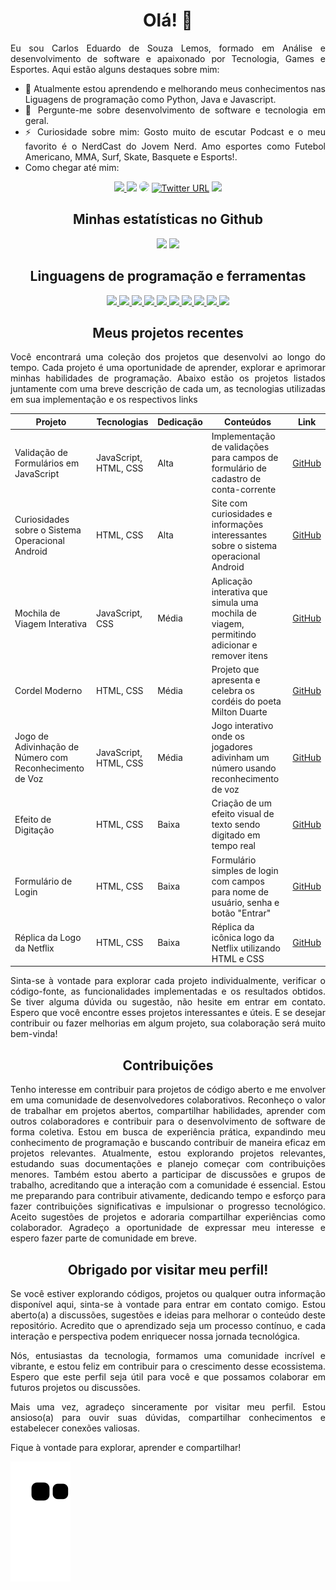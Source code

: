 # <div align="center"> Olá! 👋 </div>

<div align="justify">
Eu sou Carlos Eduardo de Souza Lemos, formado em Análise e desenvolvimento de software e apaixonado por Tecnologia, Games e Esportes. Aqui estão alguns destaques sobre mim:

- 🌱 Atualmente estou aprendendo e melhorando meus conhecimentos nas Liguagens de programação como Python, Java e Javascript.
- 💬 Pergunte-me sobre desenvolvimento de software e tecnologia em geral.
- ⚡ Curiosidade sobre mim: Gosto muito de escutar Podcast e o meu favorito é o NerdCast do Jovem Nerd. Amo esportes como Futebol Americano, MMA, Surf, Skate, Basquete e Esports!.
- Como chegar até mim:
</div>

<div align="center">
<a href="https://www.instagram.com/carl0s_lem0s/" target="_blank"><img src="https://img.shields.io/badge/-Instagram-%23E4405F?style=for-the-badge&logo=instagram&logoColor=white"</a>
<a href = "mailto:lemosecarlos@gmail.com"> <img src="https://img.shields.io/badge/-Gmail-%23333?style=for-the-badge&logo=gmail&logoColor=white" target="_blank"></a>
<a href="https://www.linkedin.com/in/carlos-eduardo-de-souza-lemos/" target="_blank"><img src="https://img.shields.io/badge/-LinkedIn-%230077B5?style=for-the-badge&logo=linkedin&logoColor=white" style="border-radius: 30px" target="_blank"></a>
<a href = "https://twitter.com/Kadu_Karlinhos" target="_blank"> <img alt="Twitter URL" src="https://img.shields.io/badge/Twitter-1DA1F2?style=for-the-badge&logo=twitter&logoColor=white" target="_blank"></a>
<a href="https://pt.stackoverflow.com/users/330536/carlos-lemos" target="_blank"><img src="https://img.shields.io/badge/Stack_Overflow-FE7A16?style=for-the-badge&logo=stack-overflow&logoColor=white"></a>
</div>

## <div align="center"> Minhas estatísticas no Github </div>

<div align="center">
  <img height="180em" src="https://github-readme-stats.vercel.app/api?username=CarlosEduardoLemos&show_icons=true&theme=transparent">
  <img height="180em" src="https://github-readme-stats.vercel.app/api/top-langs/?username=CarlosEduardoLemos&layout=compact&show_icons=true&theme=transparent">
</div>

## <div align="center"> Linguagens de programação e ferramentas </div>

<div align="center">
  <a href="https://github.com/CarlosEduardoLemos">
    <img src="https://img.shields.io/badge/Python-3776AB?style=for-the-badge&logo=python&logoColor=white">
    <img src="https://img.shields.io/badge/Java-ED8B00?style=for-the-badge&logo=openjdk&logoColor=white">
    <img src="https://img.shields.io/badge/JavaScript-F7DF1E?style=for-the-badge&logo=JavaScript&logoColor=white">
    <img src="https://img.shields.io/badge/HTML5-E34F26?style=for-the-badge&logo=html5&logoColor=white">
    <img src="https://img.shields.io/badge/CSS3-1572B6?style=for-the-badge&logo=css3&logoColor=white">
    <img src="https://img.shields.io/badge/React-20232A?style=for-the-badge&logo=react&logoColor=61DAFB">
    <img src="https://img.shields.io/badge/Visual_Studio_Code-0078D4?style=for-the-badge&logo=visual%20studio%20code&logoColor=white">
    <img src="https://img.shields.io/badge/GIT-E44C30?style=for-the-badge&logo=git&logoColor=white">
    <img src="https://img.shields.io/badge/Linux-FCC624?style=for-the-badge&logo=linux&logoColor=black">
    <img src="https://img.shields.io/badge/Windows-0078D6?style=for-the-badge&logo=windows&logoColor=white">
  </a>
</div>

## <div align="center"> Meus projetos recentes </div>

<div align="justify">
Você encontrará uma coleção dos projetos que desenvolvi ao longo do tempo. Cada projeto é uma oportunidade de aprender, explorar e aprimorar minhas habilidades de programação. Abaixo estão os projetos listados juntamente com uma breve descrição de cada um, as tecnologias utilizadas em sua implementação e os respectivos links
</div>


| Projeto                                     | Tecnologias                     | Dedicação | Conteúdos                                                                      | Link                                                                                          |
| ------------------------------------------- | ------------------------------- | --------- | ------------------------------------------------------------------------------ | -------------------------------------------------------------------------------------------- |
| Validação de Formulários em JavaScript       | JavaScript, HTML, CSS          | Alta      | Implementação de validações para campos de formulário de cadastro de conta-corrente | [GitHub](https://github.com/CarlosEduardoLemos/JS-Validando-Formularios)                     |
| Curiosidades sobre o Sistema Operacional Android | HTML, CSS                    | Alta      | Site com curiosidades e informações interessantes sobre o sistema operacional Android | [GitHub](https://github.com/CarlosEduardoLemos/projeto-android)                              |
| Mochila de Viagem Interativa                 | JavaScript, CSS                 | Média     | Aplicação interativa que simula uma mochila de viagem, permitindo adicionar e remover itens | [GitHub](https://github.com/CarlosEduardoLemos/Mochila_De_Viagem)                           |
| Cordel Moderno                               | HTML, CSS                       | Média     | Projeto que apresenta e celebra os cordéis do poeta Milton Duarte                 | [GitHub](https://github.com/CarlosEduardoLemos/projeto-cordel)                                 |
| Jogo de Adivinhação de Número com Reconhecimento de Voz | JavaScript, HTML, CSS | Média     | Jogo interativo onde os jogadores adivinham um número usando reconhecimento de voz  | [GitHub](https://github.com/CarlosEduardoLemos/js-Game-Com-Reconhecimento-De-Voz)            |
| Efeito de Digitação                         | HTML, CSS                       | Baixa     | Criação de um efeito visual de texto sendo digitado em tempo real               | [GitHub](https://github.com/CarlosEduardoLemos/Efeito_Digitando)                              |
| Formulário de Login                          | HTML, CSS                       | Baixa     | Formulário simples de login com campos para nome de usuário, senha e botão "Entrar"  | [GitHub](https://github.com/CarlosEduardoLemos/Login-HTML)                                   |
| Réplica da Logo da Netflix                   | HTML, CSS                       | Baixa     | Réplica da icônica logo da Netflix utilizando HTML e CSS                         | [GitHub](https://github.com/CarlosEduardoLemos/logo_Netflix)                                 |


<div align="justify">
Sinta-se à vontade para explorar cada projeto individualmente, verificar o código-fonte, as funcionalidades implementadas e os resultados obtidos. Se tiver alguma dúvida ou sugestão, não hesite em entrar em contato. Espero que você encontre esses projetos interessantes e úteis. E se desejar contribuir ou fazer melhorias em algum projeto, sua colaboração será muito bem-vinda!
</div>

## <div align="center"> Contribuições </div>

<div align="justify">
Tenho interesse em contribuir para projetos de código aberto e me envolver em uma comunidade de desenvolvedores colaborativos. Reconheço o valor de trabalhar em projetos abertos, compartilhar habilidades, aprender com outros colaboradores e contribuir para o desenvolvimento de software de forma coletiva. Estou em busca de experiência prática, expandindo meu conhecimento de programação e buscando contribuir de maneira eficaz em projetos relevantes. Atualmente, estou explorando projetos relevantes, estudando suas documentações e planejo começar com contribuições menores. Também estou aberto a participar de discussões e grupos de trabalho, acreditando que a interação com a comunidade é essencial. Estou me preparando para contribuir ativamente, dedicando tempo e esforço para fazer contribuições significativas e impulsionar o progresso tecnológico. Aceito sugestões de projetos e adoraria compartilhar experiências como colaborador. Agradeço a oportunidade de expressar meu interesse e espero fazer parte de comunidade em breve.</div>

## <div align="center"> Obrigado por visitar meu perfil!</div>

<div align="justify">
Se você estiver explorando códigos, projetos ou qualquer outra informação disponível aqui, sinta-se à vontade para entrar em contato comigo. Estou aberto(a) a discussões, sugestões e ideias para melhorar o conteúdo deste repositório. Acredito que o aprendizado seja um processo contínuo, e cada interação e perspectiva podem enriquecer nossa jornada tecnológica.

Nós, entusiastas da tecnologia, formamos uma comunidade incrível e vibrante, e estou feliz em contribuir para o crescimento desse ecossistema. Espero que este perfil seja útil para você e que possamos colaborar em futuros projetos ou discussões.

Mais uma vez, agradeço sinceramente por visitar meu perfil. Estou ansioso(a) para ouvir suas dúvidas, compartilhar conhecimentos e estabelecer conexões valiosas.

Fique à vontade para explorar, aprender e compartilhar!
</div>

![Snake animation](https://github.com/CarlosEduardoLemos/CarlosEduardoLemos/blob/output/github-contribution-grid-snake.svg)
